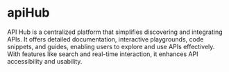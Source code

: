 # apiHub
API Hub is a centralized platform that simplifies discovering and integrating APIs. It offers detailed documentation, interactive playgrounds, code snippets, and guides, enabling users to explore and use APIs effectively. With features like search and real-time interaction, it enhances API accessibility and usability.
